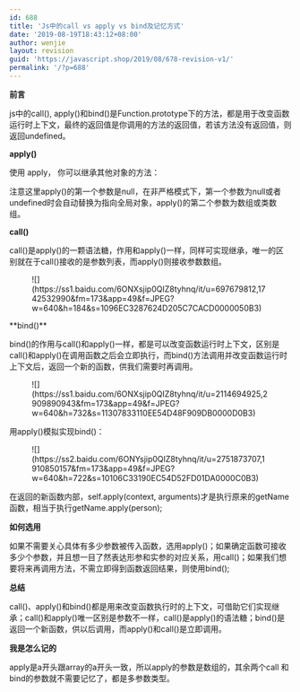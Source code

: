 ```yaml
---
id: 688
title: 'Js中的call vs apply vs bind及记忆方式'
date: '2019-08-19T18:43:12+08:00'
author: wenjie
layout: revision
guid: 'https://javascript.shop/2019/08/678-revision-v1/'
permalink: '/?p=688'
---
```


**前言**

js中的call(), apply()和bind()是Function.prototype下的方法，都是用于改变函数运行时上下文，最终的返回值是你调用的方法的返回值，若该方法没有返回值，则返回undefined。

**apply()**

使用 apply， 你可以继承其他对象的方法：

注意这里apply()的第一个参数是null，在非严格模式下，第一个参数为null或者undefined时会自动替换为指向全局对象，apply()的第二个参数为数组或类数组。

**call()**

call()是apply()的一颗语法糖，作用和apply()一样，同样可实现继承，唯一的区别就在于call()接收的是参数列表，而apply()则接收参数数组。

<figure class="wp-block-image">![](https://ss1.baidu.com/6ONXsjip0QIZ8tyhnq/it/u=697679812,1742532990&fm=173&app=49&f=JPEG?w=640&h=184&s=1096EC3287624D205C7CACD0000050B3)</figure>**bind()**

bind()的作用与call()和apply()一样，都是可以改变函数运行时上下文，区别是call()和apply()在调用函数之后会立即执行，而bind()方法调用并改变函数运行时上下文后，返回一个新的函数，供我们需要时再调用。

<figure class="wp-block-image">![](https://ss1.baidu.com/6ONXsjip0QIZ8tyhnq/it/u=2114694925,2909890943&fm=173&app=49&f=JPEG?w=640&h=732&s=11307833110EE54D48F909DB0000D0B3)</figure>用apply()模拟实现bind()：

<figure class="wp-block-image">![](https://ss2.baidu.com/6ONYsjip0QIZ8tyhnq/it/u=2751873707,1910850157&fm=173&app=49&f=JPEG?w=640&h=722&s=10106C33190EC54D52FD01DA0000C0B3)</figure>在返回的新函数内部，self.apply(context, arguments)才是执行原来的getName函数，相当于执行getName.apply(person);

**如何选用**

如果不需要关心具体有多少参数被传入函数，选用apply()；如果确定函数可接收多少个参数，并且想一目了然表达形参和实参的对应关系，用call()；如果我们想要将来再调用方法，不需立即得到函数返回结果，则使用bind();

**总结**

call()、apply()和bind()都是用来改变函数执行时的上下文，可借助它们实现继承；call()和apply()唯一区别是参数不一样，call()是apply()的语法糖；bind()是返回一个新函数，供以后调用，而apply()和call()是立即调用。

**我是怎么记的**

apply是a开头跟array的a开头一致，所以apply的参数是数组的，其余两个call 和 bind的参数就不需要记忆了，都是多参数类型。
